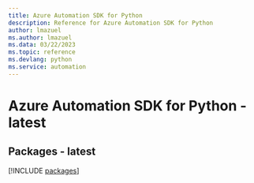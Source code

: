 ```yaml
---
title: Azure Automation SDK for Python
description: Reference for Azure Automation SDK for Python
author: lmazuel
ms.author: lmazuel
ms.data: 03/22/2023
ms.topic: reference
ms.devlang: python
ms.service: automation
---
```

# Azure Automation SDK for Python - latest
## Packages - latest
[!INCLUDE [packages](automation-index.md)]